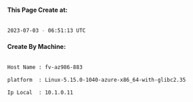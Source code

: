 
   
#### This Page Create at:

```bash

2023-07-03 - 06:51:13 UTC

```

#### Create By Machine:

```bash

Host Name : fv-az986-883

platform  : Linux-5.15.0-1040-azure-x86_64-with-glibc2.35

Ip Local  : 10.1.0.11

```

